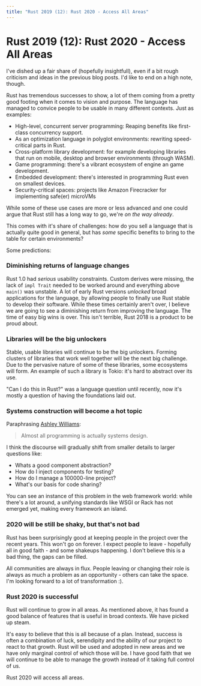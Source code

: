 ```yaml
---
title: "Rust 2019 (12): Rust 2020 - Access All Areas"
---
```


# Rust 2019 (12): Rust 2020 - Access All Areas

I've dished up a fair share of (hopefully insightfull), even if a bit rough criticism and ideas in the previous blog posts. I'd like to end on a high note, though.

Rust has tremendous successes to show, a lot of them coming from a pretty good footing when it comes to vision and purpose. The language has managed to convice people to be usable in many different contexts. Just as examples:

* High-level, concurrent server programming: Reaping benefits like first-class concurrency support.
* As an optimization language in polyglot environments: rewriting speed-critical parts in Rust.
* Cross-platform library development: for example developing libraries that run on mobile, desktop and browser environments (through WASM).
* Game programming: there's a vibrant ecosystem of engine an game development.
* Embedded development: there's interested in programming Rust even on smallest devices.
* Security-critical spaces: projects like Amazon Firecracker for implementing safe(er) microVMs

While some of these use cases are more or less advanced and one could argue that Rust still has a long way to go, we're _on the way already_.

This comes with it's share of challenges: how do you sell a language that is actually quite good in general, but has _some_ specific benefits to bring to the table for certain environments?

Some predictions:

### Diminishing returns of language changes

Rust 1.0 had _serious_ usability constraints. Custom derives were missing, the lack of `impl Trait` needed to be worked around and everything above `main()` was unstable. A lot of early Rust versions _unlocked_ broad applications for the language, by allowing people to finally use Rust stable to develop their software. While these times certainly aren't over, I believe we are going to see a diminishing return from improving the language. The time of easy big wins is over. This isn't terrible, Rust 2018 is a product to be proud about.

### Libraries will be the big unlockers

Stable, usable libraries will continue to be the big unlockers. Forming clusters of libraries that work well together will be the next big challenge. Due to the pervasive nature of some of these libraries, some ecosystems will form. An example of such a library is Tokio: it's hard to abstract over its use.

"Can I do this in Rust?" was a language question until recently, now it's mostly a question of having the foundations laid out.

### Systems construction will become a hot topic

Paraphrasing [Ashley Williams](https://twitter.com/ag_dubs):

> Almost all programming is actually systems design.

I think the discourse will gradually shift from smaller details to larger questions like: 
* Whats a good component abstraction?
* How do I inject components for testing?
* How do I manage a 100000-line project?
* What's our basis for code sharing?

You can see an instance of this problem in the web framework world: while there's a lot around, a unifying standards like WSGI or Rack has not emerged yet, making every framework an island.

### 2020 will be still be shaky, but that's not bad

Rust has been surprisingly good at keeping people in the project over the recent years. This won't go on forever. I expect people to leave - hopefully all in good faith - and some shakeups happening. I don't believe this is a bad thing, the gaps can be filled.

All communities are always in flux. People leaving or changing their role is always as much a problem as an opportunity - others can take the space. I'm looking forward to a lot of transformation :).

###  Rust 2020 is successful

Rust will continue to grow in all areas. As mentioned above, it has found a good balance of features that is useful in broad contexts. We have picked up steam.

It's easy to believe that this is all because of a plan. Instead, success is often a combination of luck, serendipity and the ability of our project to react to that growth. Rust will be used and adopted in new areas and we have only marginal control of which those will be. I have good faith that we will continue to be able to manage the growth instead of it taking full control of us. 
 
Rust 2020 will access all areas.
